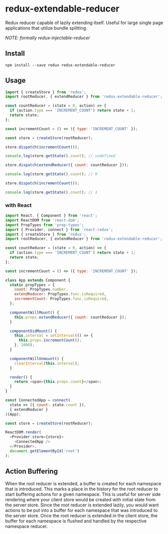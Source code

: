 # redux-extendable-reducer

Redux reducer capable of lazily extending itself. Useful for large single page applications that utilize bundle splitting.

*NOTE: formally redux-injectable-reducer*

## Install

```
npm install --save redux redux-extendable-reducer
```

## Usage

```js
import { createStore } from 'redux';
import rootReducer, { extendReducer } from 'redux-extendable-reducer';

const countReducer = (state = 0, action) => {
  if (action.type === 'INCREMENT_COUNT') return state + 1;
  return state;
};

const incrementCount = () => ({ type: 'INCREMENT_COUNT' });

const store = createStore(rootReducer);

store.dispatch(incrementCount());

console.log(store.getState().count); // undefined

store.dispatch(extendReducer({ count: countReducer }));

console.log(store.getState().count); // 0

store.dispatch(incrementCount());

console.log(store.getState().count); // 1
```

### with React

```js
import React, { Component } from 'react';
import ReactDOM from 'react-dom';
import PropTypes from 'prop-types';
import { Provider, connect } from 'react-redux';
import { createStore } from 'redux';
import rootReducer, { extendReducer } from 'redux-extendable-reducer';

const countReducer = (state = 0, action) => {
  if (action.type === 'INCREMENT_COUNT') return state + 1;
  return state;
};

const incrementCount = () => ({ type: 'INCREMENT_COUNT' });

class App extends Component {
  static propTypes = {
    count: PropTypes.number,
    extendReducer: PropTypes.func.isRequired,
    incrementCount: PropTypes.func.isRequired,
  };

  componentWillMount() {
    this.props.extendReducer({ count: countReducer });
  }

  componentDidMount() {
    this.interval = setInterval(() => {
      this.props.incrementCount();
    }, 1000);
  }

  componentWillUnmount() {
    clearInterval(this.interval);
  }

  render() {
    return <span>{this.props.count}</span>;
  }
}

const ConnectedApp = connect(
  state => ({ count: state.count }),
  { extendReducer }
)(App);

const store = createStore(rootReducer);

ReactDOM.render(
  <Provider store={store}>
    <ConnectedApp />
  </Provider>,
  document.getElementById('root')
);
```

## Action Buffering

When the root reducer is extended, a buffer is created for each namespace that is introduced. This marks a place in the history for the root reducer to start buffering actions for a given namespace. This is useful for server side rendering where your client store would be created with initial state from the server store. Since the root reducer is extended lazily, you would want actions to be put into a buffer for each namespace that was introduced to the server store. Once the root reducer is extended in the client store, the buffer for each namespace is flushed and handled by the respective namespace reducer.
